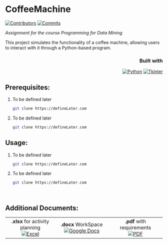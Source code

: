 # CoffeeMachine
[![Contributors][contributors-shield]][contributors-url]
[![Commits][commits-shield]][commits-url]

*Assignment for the course Programming for Data Mining*

This project simulates the functionality of a coffee machine, allowing users to interact with it through a Python-based program.


<div align="right">

### Built with
[![Python](https://img.shields.io/badge/Python-3776AB?style=for-the-badge&logo=python&logoColor=FFD43B&labelColor=3776AB)](https://www.python.org/)
[![Tkinter](https://img.shields.io/badge/Tkinter-3776AB?style=for-the-badge&logo=python&logoColor=FFD43B&labelColor=3776AB)](#)

</div>


## Prerequisites:
1. To be defined later
      ```sh
   git clone https://defineLater.com
   ```
2. To be defined later
      ```sh
   git clone https://defineLater.com
   ```

## Usage:
1. To be defined later
    ```sh
   git clone https://defineLater.com
   ```
2. To be defined later
      ```sh
   git clone https://defineLater.com
   ```

<br>

## Additional Documents:

<div align="center">
  <table>
    <tr>
      <td align="center" width="200px">
        <b>.xlsx</b> for activity planning<br>
        <a href="YOUR_EXCEL_LINK">
          <img src="https://img.icons8.com/color/64/microsoft-excel-2019.png" alt="Excel"/>
        </a>
      </td>
      <td align="center" width="200px">
        <b>.docx</b> WorkSpace<br>
        <a href="YOUR_DOCS_LINK">
          <img src="https://img.icons8.com/color/64/google-docs.png" alt="Google Docs"/>
        </a>
      </td>
      <td align="center" width="200px">
        <b>.pdf</b> with requirements<br>
        <a href="YOUR_PDF_LINK">
          <img src="https://img.icons8.com/color/64/pdf.png" alt="PDF"/>
        </a>
      </td>
    </tr>
  </table>
</div>








[contributors-shield]: https://img.shields.io/github/contributors/xisaach03/CoffeeMachine.svg?style=for-the-badge
[contributors-url]: https://github.com/xisaach03/CoffeeMachine/graphs/contributors
[commits-shield]: https://img.shields.io/github/commit-activity/m/xisaach03/CoffeeMachine?style=for-the-badge
[commits-url]: https://github.com/xisaach03/CoffeeMachine/graphs/commit-activity
